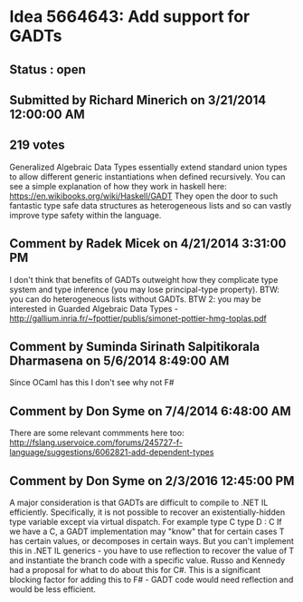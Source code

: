 # Idea 5664643: Add support for GADTs #

## Status : open

## Submitted by Richard Minerich on 3/21/2014 12:00:00 AM

## 219 votes

Generalized Algebraic Data Types essentially extend standard union types to allow different generic instantiations when defined recursively.
You can see a simple explanation of how they work in haskell here: https://en.wikibooks.org/wiki/Haskell/GADT
They open the door to such fantastic type safe data structures as heterogeneous lists and so can vastly improve type safety within the language.


## Comment by Radek Micek on 4/21/2014 3:31:00 PM

I don't think that benefits of GADTs outweight how they complicate type system and type inference (you may lose principal-type property).
BTW: you can do heterogeneous lists without GADTs.
BTW 2: you may be interested in Guarded Algebraic Data Types - http://gallium.inria.fr/~fpottier/publis/simonet-pottier-hmg-toplas.pdf

## Comment by Suminda Sirinath Salpitikorala Dharmasena on 5/6/2014 8:49:00 AM

Since OCaml has this I don't see why not F#

## Comment by Don Syme on 7/4/2014 6:48:00 AM

There are some relevant commments here too: http://fslang.uservoice.com/forums/245727-f-language/suggestions/6062821-add-dependent-types

## Comment by Don Syme on 2/3/2016 12:45:00 PM

A major consideration is that GADTs are difficult to compile to .NET IL efficiently. Specifically, it is not possible to recover an existentially-hidden type variable except via virtual dispatch. For example
type C
type D<T> : C
If we have a C, a GADT implementation may "know" that for certain cases T has certain values, or decomposes in certain ways. But you can't implement this in .NET IL generics - you have to use reflection to recover the value of T and instantiate the branch code with a specific value. Russo and Kennedy had a proposal for what to do about this for C#.
This is a significant blocking factor for adding this to F# - GADT code would need reflection and would be less efficient.
